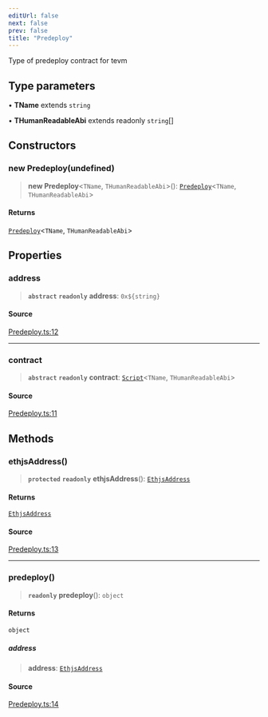 ```yaml
---
editUrl: false
next: false
prev: false
title: "Predeploy"
---
```


Type of predeploy contract for tevm

## Type parameters

• **TName** extends `string`

• **THumanReadableAbi** extends readonly `string`[]

## Constructors

### new Predeploy(undefined)

> **new Predeploy**\<`TName`, `THumanReadableAbi`\>(): [`Predeploy`](/reference/tevm/predeploys/classes/predeploy/)\<`TName`, `THumanReadableAbi`\>

#### Returns

[`Predeploy`](/reference/tevm/predeploys/classes/predeploy/)\<`TName`, `THumanReadableAbi`\>

## Properties

### address

> **`abstract`** **`readonly`** **address**: ```0x${string}```

#### Source

[Predeploy.ts:12](https://github.com/evmts/tevm-monorepo/blob/main/packages/predeploys/src/Predeploy.ts#L12)

***

### contract

> **`abstract`** **`readonly`** **contract**: [`Script`](/reference/contract/type-aliases/script/)\<`TName`, `THumanReadableAbi`\>

#### Source

[Predeploy.ts:11](https://github.com/evmts/tevm-monorepo/blob/main/packages/predeploys/src/Predeploy.ts#L11)

## Methods

### ethjsAddress()

> **`protected`** **`readonly`** **ethjsAddress**(): [`EthjsAddress`](/reference/utils/classes/ethjsaddress/)

#### Returns

[`EthjsAddress`](/reference/utils/classes/ethjsaddress/)

#### Source

[Predeploy.ts:13](https://github.com/evmts/tevm-monorepo/blob/main/packages/predeploys/src/Predeploy.ts#L13)

***

### predeploy()

> **`readonly`** **predeploy**(): `object`

#### Returns

`object`

##### address

> **address**: [`EthjsAddress`](/reference/utils/classes/ethjsaddress/)

#### Source

[Predeploy.ts:14](https://github.com/evmts/tevm-monorepo/blob/main/packages/predeploys/src/Predeploy.ts#L14)
